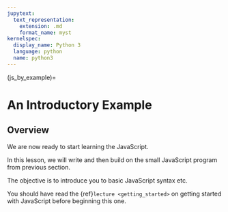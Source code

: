 ```yaml
---
jupytext:
  text_representation:
    extension: .md
    format_name: myst
kernelspec:
  display_name: Python 3
  language: python
  name: python3
---
```


(js_by_example)=


# An Introductory Example

## Overview

We are now ready to start learning the JavaScript.

In this lesson, we will write and then build on the small JavaScript
program from previous section.

The objective is to introduce you to basic JavaScript syntax etc.

You should have read the {ref}`lecture <getting_started>` on getting started with JavaScript before beginning this one.